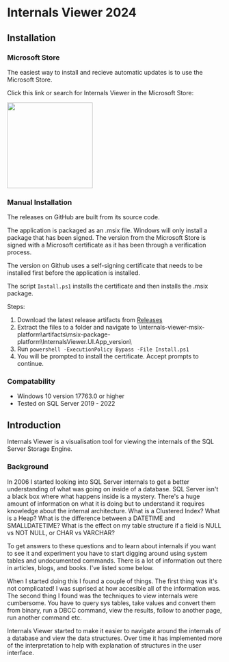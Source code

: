 

# Internals Viewer 2024

## Installation

### Microsoft Store

The easiest way to install and recieve automatic updates is to use the Microsoft Store.

Click this link or search for Internals Viewer in the Microsoft Store:

<a href="https://apps.microsoft.com/detail/Internals%20Viewer/9MSW42CQMK2V?launch=true
	&mode=mini">
	<img src="https://get.microsoft.com/images/en-gb%20dark.svg" width="200"/>
</a>

### Manual Installation

The releases on GitHub are built from its source code.

The application is packaged as an .msix file. Windows will only install a package that has been signed. The version from the Microsoft Store is signed with a Microsoft certificate as it has been through a verification process.

The version on Github uses a self-signing certificate that needs to be installed first before the application is installed.

The script `Install.ps1` installs the certificate and then installs the .msix package.

Steps:
1. Download the latest release artifacts from [Releases](https://github.com/danny-sg/internals-viewer/releases)
2. Extract the files to a folder and navigate to \internals-viewer-msix-platform\artifacts\msix-package-platform\InternalsViewer.UI.App_version\
3. Run `powershell -ExecutionPolicy Bypass -File Install.ps1`
4. You will be prompted to install the certificate. Accept prompts to continue.

### Compatability

- Windows 10 version 17763.0 or higher
- Tested on SQL Server 2019 - 2022

## Introduction

Internals Viewer is a visualisation tool for viewing the internals of the SQL Server Storage Engine.

### Background

In 2006 I started looking into SQL Server internals to get a better understanding of what was going on inside of a database. SQL Server isn't a black box where what happens inside is a mystery. There's a huge amount of information on what it is doing but to understand it requires knowledge about the internal architecture. What is a Clustered Index? What is a Heap? What is the difference between a DATETIME and SMALLDATETIME? What is the effect on my table structure if a field is NULL vs NOT NULL, or CHAR vs VARCHAR?

To get answers to these questions and to learn about internals if you want to see it and experiment you have to start digging around using system tables and undocumented commands. There is a lot of information out there in articles, blogs, and books. I've listed some below. 

When I started doing this I found a couple of things. The first thing was it's not complicated! I was suprised at how accesible all of the information was. The second thing I found was the techniques to view internals were cumbersome. You have to query sys tables, take values and convert them from binary, run a DBCC command, view the results, follow to another page, run another command etc.

Internals Viewer started to make it easier to navigate around the internals of a database and view the data structures. Over time it has implemented more of the interpretation to help with explanation of structures in the user interface.
